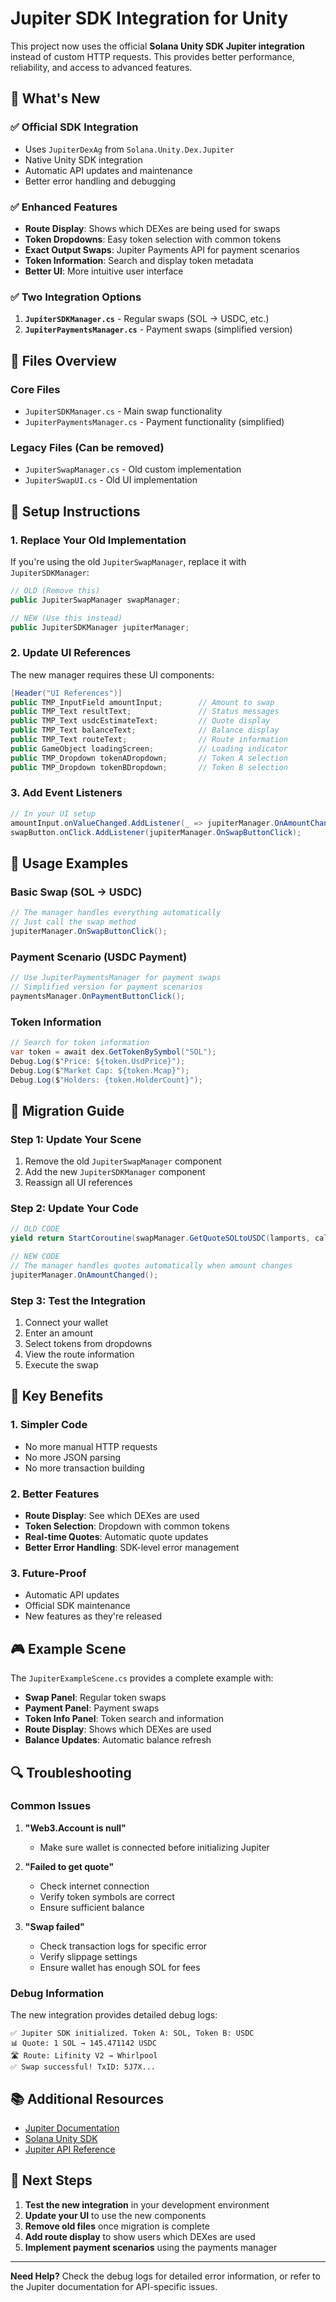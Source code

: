 # Jupiter SDK Integration for Unity

This project now uses the official **Solana Unity SDK Jupiter integration** instead of custom HTTP requests. This provides better performance, reliability, and access to advanced features.

## 🚀 What's New

### ✅ **Official SDK Integration**
- Uses `JupiterDexAg` from `Solana.Unity.Dex.Jupiter`
- Native Unity SDK integration
- Automatic API updates and maintenance
- Better error handling and debugging

### ✅ **Enhanced Features**
- **Route Display**: Shows which DEXes are being used for swaps
- **Token Dropdowns**: Easy token selection with common tokens
- **Exact Output Swaps**: Jupiter Payments API for payment scenarios
- **Token Information**: Search and display token metadata
- **Better UI**: More intuitive user interface

### ✅ **Two Integration Options**

1. **`JupiterSDKManager.cs`** - Regular swaps (SOL → USDC, etc.)
2. **`JupiterPaymentsManager.cs`** - Payment swaps (simplified version)

## 📁 Files Overview

### Core Files
- `JupiterSDKManager.cs` - Main swap functionality
- `JupiterPaymentsManager.cs` - Payment functionality (simplified)

### Legacy Files (Can be removed)
- `JupiterSwapManager.cs` - Old custom implementation
- `JupiterSwapUI.cs` - Old UI implementation

## 🔧 Setup Instructions

### 1. **Replace Your Old Implementation**

If you're using the old `JupiterSwapManager`, replace it with `JupiterSDKManager`:

```csharp
// OLD (Remove this)
public JupiterSwapManager swapManager;

// NEW (Use this instead)
public JupiterSDKManager jupiterManager;
```

### 2. **Update UI References**

The new manager requires these UI components:

```csharp
[Header("UI References")]
public TMP_InputField amountInput;        // Amount to swap
public TMP_Text resultText;               // Status messages
public TMP_Text usdcEstimateText;         // Quote display
public TMP_Text balanceText;              // Balance display
public TMP_Text routeText;                // Route information
public GameObject loadingScreen;          // Loading indicator
public TMP_Dropdown tokenADropdown;       // Token A selection
public TMP_Dropdown tokenBDropdown;       // Token B selection
```

### 3. **Add Event Listeners**

```csharp
// In your UI setup
amountInput.onValueChanged.AddListener(_ => jupiterManager.OnAmountChanged());
swapButton.onClick.AddListener(jupiterManager.OnSwapButtonClick);
```

## 🎯 Usage Examples

### **Basic Swap (SOL → USDC)**

```csharp
// The manager handles everything automatically
// Just call the swap method
jupiterManager.OnSwapButtonClick();
```

### **Payment Scenario (USDC Payment)**

```csharp
// Use JupiterPaymentsManager for payment swaps
// Simplified version for payment scenarios
paymentsManager.OnPaymentButtonClick();
```

### **Token Information**

```csharp
// Search for token information
var token = await dex.GetTokenBySymbol("SOL");
Debug.Log($"Price: ${token.UsdPrice}");
Debug.Log($"Market Cap: ${token.Mcap}");
Debug.Log($"Holders: {token.HolderCount}");
```

## 🔄 Migration Guide

### **Step 1: Update Your Scene**

1. Remove the old `JupiterSwapManager` component
2. Add the new `JupiterSDKManager` component
3. Reassign all UI references

### **Step 2: Update Your Code**

```csharp
// OLD CODE
yield return StartCoroutine(swapManager.GetQuoteSOLtoUSDC(lamports, callback));

// NEW CODE
// The manager handles quotes automatically when amount changes
jupiterManager.OnAmountChanged();
```

### **Step 3: Test the Integration**

1. Connect your wallet
2. Enter an amount
3. Select tokens from dropdowns
4. View the route information
5. Execute the swap

## 🌟 Key Benefits

### **1. Simpler Code**
- No more manual HTTP requests
- No more JSON parsing
- No more transaction building

### **2. Better Features**
- **Route Display**: See which DEXes are used
- **Token Selection**: Dropdown with common tokens
- **Real-time Quotes**: Automatic quote updates
- **Better Error Handling**: SDK-level error management

### **3. Future-Proof**
- Automatic API updates
- Official SDK maintenance
- New features as they're released

## 🎮 Example Scene

The `JupiterExampleScene.cs` provides a complete example with:

- **Swap Panel**: Regular token swaps
- **Payment Panel**: Payment swaps
- **Token Info Panel**: Token search and information
- **Route Display**: Shows which DEXes are used
- **Balance Updates**: Automatic balance refresh

## 🔍 Troubleshooting

### **Common Issues**

1. **"Web3.Account is null"**
   - Make sure wallet is connected before initializing Jupiter

2. **"Failed to get quote"**
   - Check internet connection
   - Verify token symbols are correct
   - Ensure sufficient balance

3. **"Swap failed"**
   - Check transaction logs for specific error
   - Verify slippage settings
   - Ensure wallet has enough SOL for fees

### **Debug Information**

The new integration provides detailed debug logs:

```
✅ Jupiter SDK initialized. Token A: SOL, Token B: USDC
📊 Quote: 1 SOL → 145.471142 USDC
🛣️ Route: Lifinity V2 → Whirlpool
✅ Swap successful! TxID: 5J7X...
```

## 📚 Additional Resources

- [Jupiter Documentation](https://docs.jup.ag/)
- [Solana Unity SDK](https://docs.solana.com/developing/clients/unity-sdk)
- [Jupiter API Reference](https://station.jup.ag/docs/apis/swap-api)

## 🚀 Next Steps

1. **Test the new integration** in your development environment
2. **Update your UI** to use the new components
3. **Remove old files** once migration is complete
4. **Add route display** to show users which DEXes are used
5. **Implement payment scenarios** using the payments manager

---

**Need Help?** Check the debug logs for detailed error information, or refer to the Jupiter documentation for API-specific issues. 